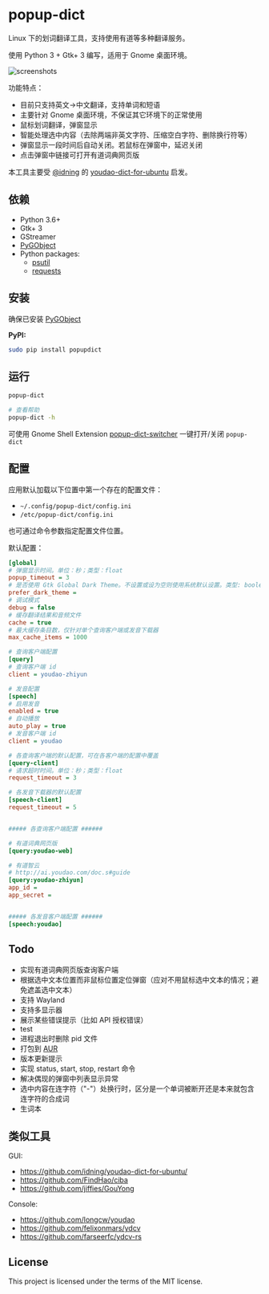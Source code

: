 # popup-dict

Linux 下的划词翻译工具，支持使用有道等多种翻译服务。

使用 Python 3 + Gtk+ 3 编写，适用于 Gnome 桌面环境。

![screenshots](./screenshots/popup.png)

功能特点：

* 目前只支持英文->中文翻译，支持单词和短语
* 主要针对 Gnome 桌面环境，不保证其它环境下的正常使用
* 鼠标划词翻译，弹窗显示
* 智能处理选中内容（去除两端非英文字符、压缩空白字符、删除换行符等）
* 弹窗显示一段时间后自动关闭。若鼠标在弹窗中，延迟关闭
* 点击弹窗中链接可打开有道词典网页版

本工具主要受 [@idning](https://github.com/idning/) 的 [youdao-dict-for-ubuntu](https://github.com/idning/youdao-dict-for-ubuntu/) 启发。

## 依赖

* Python 3.6+
* Gtk+ 3
* GStreamer
* [PyGObject](https://pygobject.readthedocs.io/en/stable/)
* Python packages:
    * [psutil](https://github.com/giampaolo/psutil)
    * [requests](https://github.com/requests/requests/)

## 安装

确保已安装 [PyGObject](https://pygobject.readthedocs.io/en/stable/getting_started.html)

__PyPI:__

```bash
sudo pip install popupdict
```

## 运行

```bash
popup-dict

# 查看帮助
popup-dict -h
```

可使用 Gnome Shell Extension [popup-dict-switcher](https://github.com/bianjp/popup-dict-switcher) 一键打开/关闭 `popup-dict`

## 配置

应用默认加载以下位置中第一个存在的配置文件：

* `~/.config/popup-dict/config.ini`
* `/etc/popup-dict/config.ini`

也可通过命令参数指定配置文件位置。

默认配置：

```ini
[global]
# 弹窗显示时间。单位：秒；类型：float
popup_timeout = 3
# 是否使用 Gtk Global Dark Theme。不设置或设为空则使用系统默认设置。类型: boolean
prefer_dark_theme =
# 调试模式
debug = false
# 缓存翻译结果和音频文件
cache = true
# 最大缓存条目数，仅针对单个查询客户端或发音下载器
max_cache_items = 1000

# 查询客户端配置
[query]
# 查询客户端 id
client = youdao-zhiyun

# 发音配置
[speech]
# 启用发音
enabled = true
# 自动播放
auto_play = true
# 发音客户端 id
client = youdao

# 各查询客户端的默认配置，可在各客户端的配置中覆盖
[query-client]
# 请求超时时间。单位：秒；类型：float
request_timeout = 3

# 各发音下载器的默认配置
[speech-client]
request_timeout = 5


##### 各查询客户端配置 ######

# 有道词典网页版
[query:youdao-web]

# 有道智云
# http://ai.youdao.com/doc.s#guide
[query:youdao-zhiyun]
app_id =
app_secret =


##### 各发音客户端配置 ######
[speech:youdao]
```

## Todo

* 实现有道词典网页版查询客户端
* 根据选中文本位置而非鼠标位置定位弹窗（应对不用鼠标选中文本的情况；避免遮盖选中文本）
* 支持 Wayland
* 支持多显示器
* 展示某些错误提示（比如 API 授权错误）
* test
* 进程退出时删除 pid 文件
* 打包到 [AUR](https://aur.archlinux.org/)
* 版本更新提示
* 实现 status, start, stop, restart 命令
* 解决偶现的弹窗中列表显示异常
* 选中内容在连字符（"-"）处换行时，区分是一个单词被断开还是本来就包含连字符的合成词
* 生词本

## 类似工具

GUI:

* https://github.com/idning/youdao-dict-for-ubuntu/
* https://github.com/FindHao/ciba
* https://github.com/jiffies/GouYong

Console:

* https://github.com/longcw/youdao
* https://github.com/felixonmars/ydcv
* https://github.com/farseerfc/ydcv-rs

## License

This project is licensed under the terms of the MIT license.
